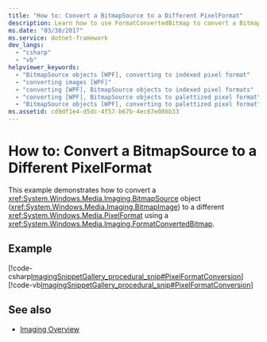 ```yaml
---
title: "How to: Convert a BitmapSource to a Different PixelFormat"
description: Learn how to use FormatConvertedBitmap to convert a BitmapSource object (BitmapImage) to a different PixelFormat.
ms.date: "03/30/2017"
ms.service: dotnet-framework
dev_langs: 
  - "csharp"
  - "vb"
helpviewer_keywords: 
  - "BitmapSource objects [WPF], converting to indexed pixel format"
  - "converting images [WPF]"
  - "converting [WPF], BitmapSource objects to indexed pixel formats"
  - "converting [WPF], BitmapSource objects to palettized pixel format"
  - "BitmapSource objects [WPF], converting to palettized pixel format"
ms.assetid: cd9df1e4-d5dc-4f57-b67b-4ec67e086b33
---
```

# How to: Convert a BitmapSource to a Different PixelFormat

This example demonstrates how to convert a <xref:System.Windows.Media.Imaging.BitmapSource> object (<xref:System.Windows.Media.Imaging.BitmapImage>) to a different <xref:System.Windows.Media.PixelFormat> using a <xref:System.Windows.Media.Imaging.FormatConvertedBitmap>.  
  
## Example  

 [!code-csharp[ImagingSnippetGallery_procedural_snip#PixelFormatConversion](~/samples/snippets/csharp/VS_Snippets_Wpf/ImagingSnippetGallery_procedural_snip/CSharp/PixelFormatsExample.cs#pixelformatconversion)]
 [!code-vb[ImagingSnippetGallery_procedural_snip#PixelFormatConversion](~/samples/snippets/visualbasic/VS_Snippets_Wpf/ImagingSnippetGallery_procedural_snip/VB/PixelFormatsExample.vb#pixelformatconversion)]  
  
## See also

- [Imaging Overview](imaging-overview.md)

